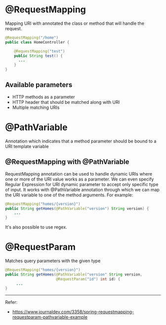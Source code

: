 # @RequestMapping
Mapping URI with annotated the class or method that will handle the request.

```java
@RequestMapping("/home")
public class HomeController {

    @RequestMapping("test")
    public String test() {
      ...
    }
}
```

## Available parameters
- HTTP methods as a parameter
- HTTP header that should be matched along with URI
- Multiple matching URIs

# @PathVariable
Annotation which indicates that a method parameter should be bound to a URI template variable

## @RequestMapping with @PathVariable
RequestMapping annotation can be used to handle dynamic URIs where one or more of the URI value works as a parameter. We can even specify Regular Expression for URI dynamic parameter to accept only specific type of input. It works with @PathVariable annotation through which we can map the URI variable to one of the method arguments. For example:
```java
@RequestMapping("homes/{version}")
public String getHomes(@PathVariable("version") String version) {
    ...
}
```
It's also possible to use regex.

# @RequestParam
Matches query parameters with the given type
```java
@RequestMapping("homes/{version}")
public String getHomes(@PathVariable("version" String version,
                       @RequestParam("id") int id) {
     ...
}
```

---
Refer:
- https://www.journaldev.com/3358/spring-requestmapping-requestparam-pathvariable-example
